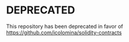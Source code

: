 # DEPRECATED
This repository has been deprecated in favor of https://github.com/icolomina/solidity-contracts
